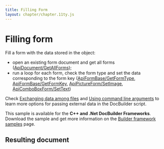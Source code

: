 ```yaml
---
title: Filling Form
layout: chapter/chapter.11ty.js
---
```

# [](/docbuilder/buildersamples/)Filling form

Fill a form with the data stored in the object:

* open an existing form document and get all forms ([ApiDocument/GetAllForms](/docbuilder/textdocumentapi/apidocument/getallforms));
* run a loop for each form, check the form type and set the data corresponding to the form key ([ApiFormBase/GetFormType](/docbuilder/textdocumentapi/apiformbase/getformtype), [ApiFormBase/GetFormKey](/docbuilder/textdocumentapi/apiformbase/getformkey), [ApiPictureForm/SetImage](/docbuilder/textdocumentapi/apipictureform/setimage), [ApiComboBoxForm/SetText](/docbuilder/textdocumentapi/apicomboboxform/settext))

Check [Exchanging data among files](/docbuilder/howitworks/globalvariable) and [Using command line arguments](/docbuilder/integrationapi/arguments) to learn more options for passing external data in the DocBuilder script.

This sample is available for the **C++ and .Net DocBuilder Frameworks**.\
Download the sample and get more information on the [Builder framework samples](/docbuilder/builderframeworksamples) page.

## Resulting document
